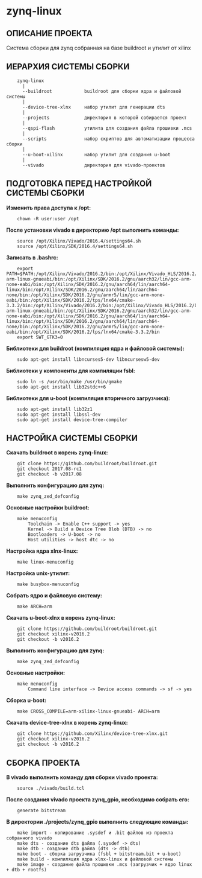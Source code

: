 zynq-linux
==========

ОПИСАНИЕ ПРОЕКТА
----------------

Система сборки для zynq собранная на базе buildroot и утилит от xilinx


ИЕРАРХИЯ СИСТЕМЫ СБОРКИ
-----------------------

```
	zynq-linux
	  |
	  --buildroot            buildroot для сборки ядра и файловой системы
	  |
	  --device-tree-xlnx     набор утилит для генерации dts
	  |
	  --projects             директория в которой собирается проект
	  |
	  --qspi-flash           утилита для создания файла прошивки .mcs
	  |
	  --scripts              набор скриптов для автоматизации процесса сборки  
	  |
	  --u-boot-xilinx        набор утилит для создания u-boot
	  |
	  --vivado               директория для vivado-проектов
```

ПОДГОТОВКА ПЕРЕД НАСТРОЙКОЙ СИСТЕМЫ СБОРКИ
------------------------------------------

**Изменить права доступа к /opt:**
```
	chown -R user:user /opt
```

**После установки vivado в директорию /opt выполнить команды:**
```
	source /opt/Xilinx/Vivado/2016.4/settings64.sh
	source /opt/Xilinx/SDK/2016.4/settings64.sh
```

**Записать в .bashrc:**
```
	export PATH=$PATH:/opt/Xilinx/Vivado/2016.2/bin:/opt/Xilinx/Vivado_HLS/2016.2/bin:/opt/Xilinx/SDK/2016.2/bin:/opt/Xilinx/SDK/2016.2/gnu/microblaze/lin/bin:/opt/Xilinx/SDK/2016.2/gnu/arm/lin/bin:/opt/Xilinx/SDK/2016.2/gnu/microblaze/linux_toolchain/lin64_be/bin:/opt/Xilinx/SDK/2016.2/gnu/microblaze/linux_toolchain/lin64_le/bin:/opt/Xilinx/SDK/2016.2/gnu/aarch32/lin/gcc-arm-linux-gnueabi/bin:/opt/Xilinx/SDK/2016.2/gnu/aarch32/lin/gcc-arm-none-eabi/bin:/opt/Xilinx/SDK/2016.2/gnu/aarch64/lin/aarch64-linux/bin:/opt/Xilinx/SDK/2016.2/gnu/aarch64/lin/aarch64-none/bin:/opt/Xilinx/SDK/2016.2/gnu/armr5/lin/gcc-arm-none-eabi/bin:/opt/Xilinx/SDK/2016.2/tps/lnx64/cmake-3.3.2/bin:/opt/Xilinx/Vivado/2016.2/bin:/opt/Xilinx/Vivado_HLS/2016.2/bin:/opt/Xilinx/SDK/2016.2/bin:/opt/Xilinx/SDK/2016.2/gnu/microblaze/lin/bin:/opt/Xilinx/SDK/2016.2/gnu/arm/lin/bin:/opt/Xilinx/SDK/2016.2/gnu/microblaze/linux_toolchain/lin64_be/bin:/opt/Xilinx/SDK/2016.2/gnu/microblaze/linux_toolchain/lin64_le/bin:/opt/Xilinx/SDK/2016.2/gnu/aarch32/lin/gcc-arm-linux-gnueabi/bin:/opt/Xilinx/SDK/2016.2/gnu/aarch32/lin/gcc-arm-none-eabi/bin:/opt/Xilinx/SDK/2016.2/gnu/aarch64/lin/aarch64-linux/bin:/opt/Xilinx/SDK/2016.2/gnu/aarch64/lin/aarch64-none/bin:/opt/Xilinx/SDK/2016.2/gnu/armr5/lin/gcc-arm-none-eabi/bin:/opt/Xilinx/SDK/2016.2/tps/lnx64/cmake-3.3.2/bin
	export SWT_GTK3=0
```

**Библиотеки для buildroot (компиляция ядра и файловой системы):**
```
	sudo apt-get install libncurses5-dev libncursesw5-dev
```

**Библиотеки у компоненты для компиляции fsbl:**
```
	sudo ln -s /usr/bin/make /usr/bin/gmake
	sudo apt-get install lib32stdc++6
```

**Библиотеки для u-boot (компиляция вторичного загрузчика):**
```
	sudo apt-get install lib32z1
	sudo apt-get install libssl-dev
	sudo apt-get install device-tree-compiler
```

НАСТРОЙКА СИСТЕМЫ СБОРКИ
------------------------

**Скачать buildroot в корень zynq-linux:**
```
	git clone https://github.com/buildroot/buildroot.git
	git checkout 2017.08-rc1
	git checkout -b v2017.08
```

**Выполнить конфигурацию для zynq:**
```
	make zynq_zed_defconfig
```

**Основные настройки buildroot:**
```
	make menuconfig
		Toolchain -> Enable C++ support -> yes
		Kernel -> Build a Device Tree Blob (DTB) -> no
		Bootloaders -> U-boot -> no
		Host utilities -> host dtc -> no
```

**Настройка ядра xlnx-linux:**
```
	make linux-menuconfig
```

**Настройкa unix-утилит:**
```
	make busybox-menuconfig
```

**Собрать ядро и файловую систему:**
```
	make ARCH=arm
```

**Скачать u-boot-xlnx в корень zynq-linux:**
```
	git clone https://github.com/buildroot/buildroot.git
	git checkout xilinx-v2016.2
	git checkout -b v2016.2
```

**Выполнить конфигурацию для zynq:**
```
	make zynq_zed_defconfig
```

**Основные настройки:**
```
	make menuconfig
		Command line interface -> Device access commands -> sf -> yes
```

**Сборка u-boot:**
```
	make CROSS_COMPILE=arm-xilinx-linux-gnueabi- ARCH=arm
```

**Скачать device-tree-xlnx в корень zynq-linux:**
```
	git clone https://github.com/Xilinx/device-tree-xlnx.git
	git checkout xilinx-v2016.2
	git checkout -b v2016.2
```

СБОРКА ПРОЕКТА
--------------

**В vivado выполнить команду для сборки vivado проекта:**
```
	source ./vivado/build.tcl
```

**После создания vivado проекта zynq_gpio, необходимо собрать его:**
```
	generate bitstream
```

**В директории ./projects/zynq_gpio выполнить следующие команды:**
```
	make import - копирование .sysdef и .bit файлов из проекта собранного vivado
	make dts - создание dts файла (.sysdef -> dts)
	make dtb - создание dtb файла (dts -> dtb)
	make boot - сборка загрузчика (fsbl + bitstream.bit + u-boot)
	make build - компиляция ядра xlnx-linux и файловой системы
	make image - создание файла прошивки .mcs (загрузчик + ядро linux + dtb + rootfs)
```
